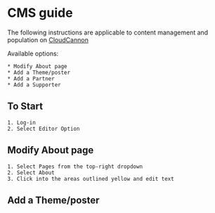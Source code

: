 # CMS guide

The following instructions are applicable to content management and population on [CloudCannon](https://cloudcannon.com/)



Available options:
	
	* Modify About page 
	* Add a Theme/poster
	* Add a Partner
	* Add a Supporter
	
## To Start
	1. Log-in
	2. Select Editor Option

## Modify About page
	1. Select Pages from the top-right dropdown
	2. Select About
	3. Click into the areas outlined yellow and edit text
	
## Add a Theme/poster







